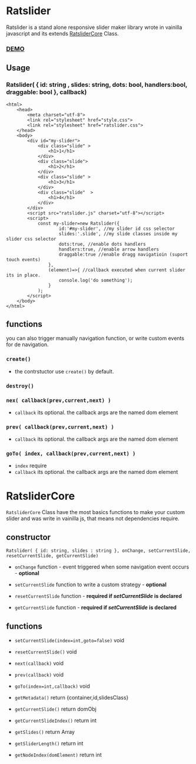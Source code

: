 # Ratslider

Ratslider is a stand alone responsive slider maker library wrote in vainilla javascript and its extends [RatsliderCore](#ratslidercore) Class.

### [DEMO](https://rantasma.github.io/ratslider/example/)

## Usage
### Ratslider( { id: string , slides: string, dots: bool, handlers:bool, draggable: bool }, callback)

```
<html>
	<head>
		<meta charset="utf-8">
		<link rel="stylesheet" href="style.css">
		<link rel="stylesheet" href="ratslider.css">
	</head>
	<body>
		<div id="my-slider">
			<div class="slide" >
				<h1>1</h1>
			</div>
			<div class="slide">
				<h1>2</h1>
			</div>
			<div class="slide" >
				<h1>3</h1>
			</div>
			<div class="slide"  >
				<h1>4</h1>
			</div>
		</div>
		<script src="ratslider.js" charset="utf-8"></script>
		<script>
			const my-slider=new Ratslider({
					id:'#my-slider', //my slider id css selector
					slides:'.slide', //my slide classes inside my slider css selector
					dots:true, //enable dots handlers
					handlers:true, //enable arrow handlers
					draggable:true //enable dragg navigatioin (suport touch events)
				},
				(element)=>{ //callback executed when current slider its in place.
					console.log('do something');
				}
			);
		</script>
	</body>
</html>
```

## functions

you can also trigger manually navigation function, or write custom events for de navigation.

### `create()`
- the contrstuctor use `create()` by default.

### `destroy()`

### `nex( callback(prev,current,next) )`

- `callback` its optional. the callback args are the named dom element

### `prev( callback(prev,current,next) )`

- `callback` its optional. the callback args are the named dom element

### `goTo( index, callback(prev,current,next) )`

- `index` require
- `callback` its optional. the callback args are the named dom element

# RatsliderCore

`RatsliderCore` Class have the most basics functions to make your custom slider and was write in vainilla js, that means not dependencies require.


## constructor

`Ratslider( { id: string, slides : string }, onChange, setCurrentSlide, resetCurrentSlide, getCurrentSlide)`

- `onChange` function - event triggered when some navigation event occurs - **optional**

- `setCurrentSlide` function to write a custom strategy - **optional**

- `resetCurrentSlide` function - **required if *setCurrentSlide* is declared**

- `getCurrentSlide` function - **required if *setCurrentSlide* is declared**

## functions

- `setCurrentSlide(index=int,goto=false)` void

- `resetCurrentSlide()` void

- `next(callback)` void

- `prev(callback)` void

- `goTo(index=int,callback)` void

- `getMetadata()` return {container,id,slidesClass}

- `getCurrentSlide()` return domObj

- `getCurrentSlideIndex()` return int

- `getSlides()` return Array

- `getSliderLength()` return int

- `getNodeIndex(domElement)` return int
